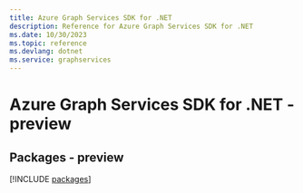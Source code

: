 ```yaml
---
title: Azure Graph Services SDK for .NET
description: Reference for Azure Graph Services SDK for .NET
ms.date: 10/30/2023
ms.topic: reference
ms.devlang: dotnet
ms.service: graphservices
---
```

# Azure Graph Services SDK for .NET - preview
## Packages - preview
[!INCLUDE [packages](graph-services-index.md)]
